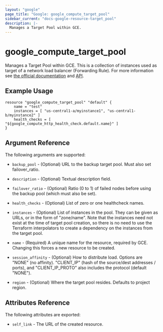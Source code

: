 ```yaml
---
layout: "google"
page_title: "Google: google_compute_target_pool"
sidebar_current: "docs-google-resource-target_pool"
description: |-
  Manages a Target Pool within GCE.
---
```


# google\_compute\_target\_pool

Manages a Target Pool within GCE.  This is a collection of instances used as
target of a network load balancer (Forwarding Rule).  For more information see
[the official
documentation](https://cloud.google.com/compute/docs/load-balancing/network/target-pools)
and [API](https://cloud.google.com/compute/docs/reference/latest/targetPools).


## Example Usage

```
resource "google_compute_target_pool" "default" {
    name = "test"
    instances = [ "us-central1-a/myinstance1", "us-central1-b/myinstance2" ]
    health_checks = [ "${google_compute_http_health_check.default.name}" ]
}
```

## Argument Reference

The following arguments are supported:

* `backup_pool` - (Optional) URL to the backup target pool.  Must also set
  failover\_ratio.

* `description` - (Optional) Textual description field.

* `failover_ratio` - (Optional) Ratio (0 to 1) of failed nodes before using the
  backup pool (which must also be set).

* `health_checks` - (Optional) List of zero or one healthcheck names.

* `instances` - (Optional) List of instances in the pool.  They can be given as
  URLs, or in the form of "zone/name".  Note that the instances need not exist
  at the time of target pool creation, so there is no need to use the Terraform
  interpolators to create a dependency on the instances from the target pool.

* `name` - (Required) A unique name for the resource, required by GCE.  Changing
  this forces a new resource to be created.

* `session_affinity` - (Optional) How to distribute load.  Options are "NONE" (no affinity).  "CLIENT\_IP" (hash of the source/dest addresses / ports), and "CLIENT\_IP\_PROTO" also includes the protocol (default "NONE").

* `region` - (Optional) Where the target pool resides. Defaults to project region.

## Attributes Reference

The following attributes are exported:

* `self_link` - The URL of the created resource.

